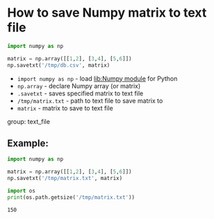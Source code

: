 # How to save Numpy matrix to text file

```python
import numpy as np

matrix = np.array([[1,2], [3,4], [5,6]])
np.savetxt('/tmp/db.csv', matrix)
```

- `import numpy as np` - load [lib:Numpy module](/python-numpy/how-to-install-python-numpy-lib) for Python
- `np.array` - declare Numpy array (or matrix)
- `.savetxt` - saves specified matrix to text file
- `/tmp/matrix.txt` - path to text file to save matrix to
- `matrix` - matrix to save to text file

group: text_file

## Example: 
```python
import numpy as np

matrix = np.array([[1,2], [3,4], [5,6]])
np.savetxt('/tmp/matrix.txt', matrix)

import os
print(os.path.getsize('/tmp/matrix.txt'))
```
```
150

```

